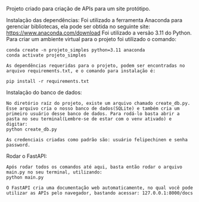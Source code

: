 Projeto criado para criação de APIs para um site protótipo.

Instalação das dependências:
    Foi utilizado a ferramenta Anaconda para gerenciar bibliotecas, ela pode ser obtida no seguinte site: https://www.anaconda.com/download
    Foi utilizado a versão 3.11 do Python. Para criar um ambiente virtual para o projeto foi utilizado o comando:
    
    conda create -n projeto_simples python=3.11 anaconda
    conda activate projeto_simples

    As dependências requeridas para o projeto, podem ser encontradas no arquivo requirements.txt, e o comando para instalação é:

    pip install -r requirements.txt

Instalação do banco de dados:

    No diretório raíz do projeto, existe um arquivo chamado create_db.py. Esse arquivo cria o nosso banco de dados(SQLite) e também cria um primeiro usuário desse banco de dados. Para rodá-lo basta abrir a pasta no seu terminal(Lembre-se de estar com o venv ativado) e digitar:
    python create_db.py

    As credenciais criadas como padrão são: usuário felipechinen e senha password.

Rodar o FastAPI:
    
    Após rodar todos os comandos até aqui, basta então rodar o arquivo main.py no seu terminal, utilizando:
    python main.py

    O FastAPI cria uma documentação web automaticamente, no qual você pode utilizar as APIs pelo navegador, bastando acessar: 127.0.0.1:8000/docs